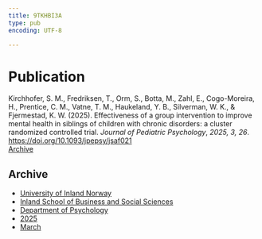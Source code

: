 ```yaml
---
title: 9TKHBI3A
type: pub
encoding: UTF-8

---
```

<h1>Publication</h1>
<article id="csl-bib-container-9TKHBI3A" class="csl-bib-container">
  <div class="csl-bib-body"> <div class="csl-entry">Kirchhofer, S. M., Fredriksen, T., Orm, S., Botta, M., Zahl, E., Cogo-Moreira, H., Prentice, C. M., Vatne, T. M., Haukeland, Y. B., Silverman, W. K., &#38; Fjermestad, K. W. (2025). Effectiveness of a group intervention to improve mental health in siblings of children with chronic disorders: a cluster randomized controlled trial. <i>Journal of Pediatric Psychology</i>, <i>2025, 3, 26</i>. <a href="https://doi.org/10.1093/jpepsy/jsaf021">https://doi.org/10.1093/jpepsy/jsaf021</a></div> </div>
  <div class="csl-bib-buttons">
    <a href="#taxonomy-article-9TKHBI3A" alt="archive" class="csl-bib-button">Archive</a>
  </div>
  <div id="csl-bib-meta-container-9TKHBI3A"></div>
</article>
<div id="csl-bib-meta-9TKHBI3A" class="csl-bib-meta">
  <article id="taxonomy-article-9TKHBI3A" class="taxonomy-article">
    <h1>Archive</h1>
    <ul>
      <li><a href="{{< params subfolder >}}en/archive/?key=3DCRN523">University of Inland Norway</a></li>
      <li><a href="{{< params subfolder >}}en/archive/?key=DU8Q9LN9">Inland School of Business and Social Sciences</a></li>
      <li><a href="{{< params subfolder >}}en/archive/?key=KTD9NXA8">Department of Psychology</a></li>
      <li><a href="{{< params subfolder >}}en/archive/?key=YSESX7HT">2025</a></li>
      <li><a href="{{< params subfolder >}}en/archive/?key=TW4NW583">March</a></li>
    </ul>
  </article>
</div>
